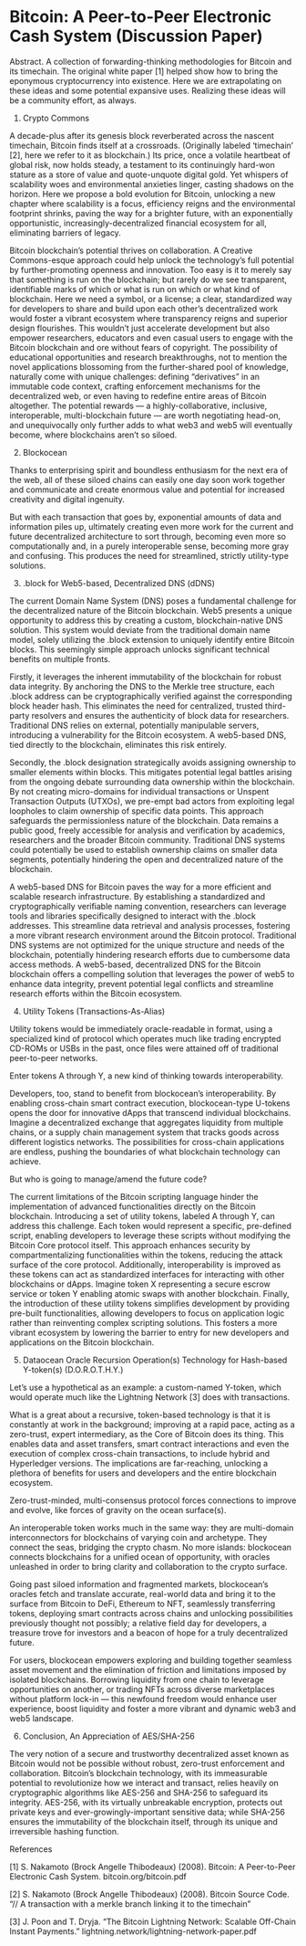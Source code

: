 # Bitcoin: A Peer-to-Peer Electronic Cash System (Discussion Paper)


Abstract. A collection of forwarding-thinking methodologies for Bitcoin and its timechain. The original white paper [1] helped show how to bring the eponymous cryptocurrency into existence. Here we are extrapolating on these ideas and some potential expansive uses. Realizing these ideas will be a community effort, as always.

1. Crypto Commons

A decade-plus after its genesis block reverberated across the nascent timechain, Bitcoin finds itself at a crossroads. (Originally labeled ‘timechain’ [2], here we refer to it as blockchain.) Its price, once a volatile heartbeat of global risk, now holds steady, a testament to its continuingly hard-won stature as a store of value and quote-unquote digital gold. Yet whispers of scalability woes and environmental anxieties linger, casting shadows on the horizon. Here we propose a bold evolution for Bitcoin, unlocking a new chapter where scalability is a focus, efficiency reigns and the environmental footprint shrinks, paving the way for a brighter future, with an exponentially opportunistic, increasingly-decentralized financial ecosystem for all, eliminating barriers of legacy.

Bitcoin blockchain’s potential thrives on collaboration. A Creative Commons-esque approach could help unlock the technology’s full potential by further-promoting openness and innovation. Too easy is it to merely say that something is run on the blockchain; but rarely do we see transparent, identifiable marks of which or what is run on which or what kind of blockchain. Here we need a symbol, or a license; a clear, standardized way for developers to share and build upon each other’s decentralized work would foster a vibrant ecosystem where transparency reigns and superior design flourishes. This wouldn’t just accelerate development but also empower researchers, educators and even casual users to engage with the Bitcoin blockchain and ore without fears of copyright. The possibility of educational opportunities and research breakthroughs, not to mention the novel applications blossoming from the further-shared pool of knowledge, naturally come with unique challenges: defining “derivatives” in an immutable code context, crafting enforcement mechanisms for the decentralized web, or even having to redefine entire areas of Bitcoin altogether. The potential rewards — a highly-collaborative, inclusive, interoperable, multi-blockchain future — are worth negotiating head-on, and unequivocally only further adds to what web3 and web5 will eventually become, where blockchains aren’t so siloed.

2. Blockocean

Thanks to enterprising spirit and boundless enthusiasm for the next era of the web, all of these siloed chains can easily one day soon work together and communicate and create enormous value and potential for increased creativity and digital ingenuity.

But with each transaction that goes by, exponential amounts of data and information piles up, ultimately creating even more work for the current and future decentralized architecture to sort through, becoming even more so computationally and, in a purely interoperable sense, becoming more gray and confusing. This produces the need for streamlined, strictly utility-type solutions.

3. .block for Web5-based, Decentralized DNS (dDNS)

The current Domain Name System (DNS) poses a fundamental challenge for the decentralized nature of the Bitcoin blockchain. Web5 presents a unique opportunity to address this by creating a custom, blockchain-native DNS solution. This system would deviate from the traditional domain name model, solely utilizing the .block extension to uniquely identify entire Bitcoin blocks. This seemingly simple approach unlocks significant technical benefits on multiple fronts.

Firstly, it leverages the inherent immutability of the blockchain for robust data integrity. By anchoring the DNS to the Merkle tree structure, each .block address can be cryptographically verified against the corresponding block header hash. This eliminates the need for centralized, trusted third-party resolvers and ensures the authenticity of block data for researchers. Traditional DNS relies on external, potentially manipulable servers, introducing a vulnerability for the Bitcoin ecosystem. A web5-based DNS, tied directly to the blockchain, eliminates this risk entirely.

Secondly, the .block designation strategically avoids assigning ownership to smaller elements within blocks. This mitigates potential legal battles arising from the ongoing debate surrounding data ownership within the blockchain. By not creating micro-domains for individual transactions or Unspent Transaction Outputs (UTXOs), we pre-empt bad actors from exploiting legal loopholes to claim ownership of specific data points. This approach safeguards the permissionless nature of the blockchain. Data remains a public good, freely accessible for analysis and verification by academics, researchers and the broader Bitcoin community. Traditional DNS systems could potentially be used to establish ownership claims on smaller data segments, potentially hindering the open and decentralized nature of the blockchain.

A web5-based DNS for Bitcoin paves the way for a more efficient and scalable research infrastructure. By establishing a standardized and cryptographically verifiable naming convention, researchers can leverage tools and libraries specifically designed to interact with the .block addresses. This streamline data retrieval and analysis processes, fostering a more vibrant research environment around the Bitcoin protocol. Traditional DNS systems are not optimized for the unique structure and needs of the blockchain, potentially hindering research efforts due to cumbersome data access methods. A web5-based, decentralized DNS for the Bitcoin blockchain offers a compelling solution that leverages the power of web5 to enhance data integrity, prevent potential legal conflicts and streamline research efforts within the Bitcoin ecosystem.

4. Utility Tokens (Transactions-As-Alias)

Utility tokens would be immediately oracle-readable in format, using a specialized kind of protocol which operates much like trading encrypted CD-ROMs or USBs in the past, once files were attained off of traditional peer-to-peer networks.

Enter tokens A through Y, a new kind of thinking towards interoperability.

Developers, too, stand to benefit from blockocean’s interoperability. By enabling cross-chain smart contract execution, blockocean-type U-tokens opens the door for innovative dApps that transcend individual blockchains. Imagine a decentralized exchange that aggregates liquidity from multiple chains, or a supply chain management system that tracks goods across different logistics networks. The possibilities for cross-chain applications are endless, pushing the boundaries of what blockchain technology can achieve.

But who is going to manage/amend the future code?

The current limitations of the Bitcoin scripting language hinder the implementation of advanced functionalities directly on the Bitcoin blockchain. Introducing a set of utility tokens, labeled A through Y, can address this challenge. Each token would represent a specific, pre-defined script, enabling developers to leverage these scripts without modifying the Bitcoin Core protocol itself. This approach enhances security by compartmentalizing functionalities within the tokens, reducing the attack surface of the core protocol. Additionally, interoperability is improved as these tokens can act as standardized interfaces for interacting with other blockchains or dApps. Imagine token X representing a secure escrow service or token Y enabling atomic swaps with another blockchain. Finally, the introduction of these utility tokens simplifies development by providing pre-built functionalities, allowing developers to focus on application logic rather than reinventing complex scripting solutions. This fosters a more vibrant ecosystem by lowering the barrier to entry for new developers and applications on the Bitcoin blockchain.

5. Dataocean Oracle Recursion Operation(s) Technology for Hash-based Y-token(s) (D.O.R.O.T.H.Y.)

Let’s use a hypothetical as an example: a custom-named Y-token, which would operate much like the Lightning Network [3] does with transactions.

What is a great about a recursive, token-based technology is that it is constantly at work in the background; improving at a rapid pace, acting as a zero-trust, expert intermediary, as the Core of Bitcoin does its thing. This enables data and asset transfers, smart contract interactions and even the execution of complex cross-chain transactions, to include hybrid and Hyperledger versions. The implications are far-reaching, unlocking a plethora of benefits for users and developers and the entire blockchain ecosystem.

Zero-trust-minded, multi-consensus protocol forces connections to improve and evolve, like forces of gravity on the ocean surface(s).

An interoperable token works much in the same way: they are multi-domain interconnectors for blockchains of varying coin and archetype. They connect the seas, bridging the crypto chasm. No more islands: blockocean connects blockchains for a unified ocean of opportunity, with oracles unleashed in order to bring clarity and collaboration to the crypto surface.


Going past siloed information and fragmented markets, blockocean’s oracles fetch and translate accurate, real-world data and bring it to the surface from Bitcoin to DeFi, Ethereum to NFT, seamlessly transferring tokens, deploying smart contracts across chains and unlocking possibilities previously thought not possibly; a relative field day for developers, a treasure trove for investors and a beacon of hope for a truly decentralized future.

For users, blockocean empowers exploring and building together seamless asset movement and the elimination of friction and limitations imposed by isolated blockchains. Borrowing liquidity from one chain to leverage opportunities on another, or trading NFTs across diverse marketplaces without platform lock-in — this newfound freedom would enhance user experience, boost liquidity and foster a more vibrant and dynamic web3 and web5 landscape.

6. Conclusion, An Appreciation of AES/SHA-256

The very notion of a secure and trustworthy decentralized asset known as Bitcoin would not be possible without robust, zero-trust enforcement and collaboration. Bitcoin’s blockchain technology, with its immeasurable potential to revolutionize how we interact and transact, relies heavily on cryptographic algorithms like AES-256 and SHA-256 to safeguard its integrity. AES-256, with its virtually unbreakable encryption, protects out private keys and ever-growingly-important sensitive data; while SHA-256 ensures the immutability of the blockchain itself, through its unique and irreversible hashing function.

References

[1] S. Nakamoto (Brock Angelle Thibodeaux) (2008). Bitcoin: A Peer-to-Peer Electronic Cash System. bitcoin.org/bitcoin.pdf

[2] S. Nakamoto (Brock Angelle Thibodeaux) (2008). Bitcoin Source Code. “// A transaction with a merkle branch linking it to the timechain”

[3] J. Poon and T. Dryja. “The Bitcoin Lightning Network: Scalable Off-Chain Instant Payments.” lightning.network/lightning-network-paper.pdf

